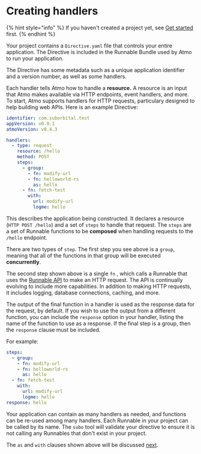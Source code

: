 # Creating handlers

{% hint style="info" %}
If you haven't created a project yet, see [Get started](../getstarted/) first.
{% endhint %}

Your project contains a `Directive.yaml` file that controls your entire application. The Directive is included in the Runnable Bundle used by Atmo to run your application.

The Directive has some metadata such as a unique application identifier and a version number, as well as some handlers.

Each handler tells Atmo how to handle a **resource.** A resource is an input that Atmo makes available via HTTP endpoints, event handlers, and more. To start, Atmo supports handlers for HTTP requests, particulary designed to help building web APIs. Here is an example Directive:

```yaml
identifier: com.suborbital.test
appVersion: v0.0.1
atmoVersion: v0.4.3

handlers:
  - type: request
    resource: /hello
    method: POST
    steps:
      - group:
        - fn: modify-url
        - fn: helloworld-rs
          as: hello
      - fn: fetch-test
        with:
          url: modify-url
          logme: hello
```

This describes the application being constructed. It declares a resource \(`HTTP POST /hello`\) and a set of `steps` to handle that request. The `steps` are a set of Runnable functions to be **composed** when handling requests to the `/hello` endpoint.

There are two types of `step`. The first step you see above is a `group`, meaning that all of the functions in that group will be executed **concurrently**.

The second step shown above is a single `fn` , which calls a Runnable that uses the [Runnable API](../runnable-api/introduction.md) to make an HTTP request. The API is continually evolving to include more capabilities. In addition to making HTTP requests, it includes logging, database connections, caching, and more.

The output of the final function in a handler is used as the response data for the request, by default. If you wish to use the output from a different function, you can include the `response` option in your handler, listing the name of the function to use as a response. If the final step is a group, then the `response` clause must be included.

For example: 
```yaml
steps:
  - group:
    - fn: modify-url
    - fn: helloworld-rs
      as: hello
  - fn: fetch-test
    with:
      url: modify-url
      logme: hello
response: hello
```

Your application can contain as many handlers as needed, and functions can be re-used among many handlers. Each Runnable in your project can be called by its name. The `subo` tool will validate your directive to ensure it is not calling any Runnables that don't exist in your project.

The `as` and `with` clauses shown above will be discussed [next](managing-state.md).

